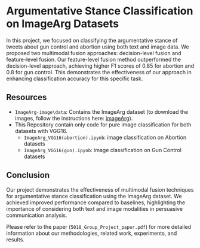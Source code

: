# Argumentative Stance Classification on ImageArg Datasets

In this project, we focused on classifying the argumentative stance of tweets about gun control and abortion using both text and image data. We proposed two multimodal fusion approaches: decision-level fusion and feature-level fusion. Our feature-level fusion method outperformed the decision-level approach, achieving higher F1 scores of 0.85 for abortion and 0.8 for gun control. This demonstrates the effectiveness of our approach in enhancing classification accuracy for this specific task.


## Resources
- `ImageArg-image\data`: Contains the ImageArg dataset (to download the images, follow the instructions here: [imageArg](https://imagearg.github.io)).
- This Repository contain only code for pure image classification for both datasets with VGG16.
  - `ImageArg_VGG16(abortion).ipynb`: image classification on Abortion datasets
  - `ImageArg_VGG16(gun).ipynb`: image classification on Gun Control datasets


## Conclusion
Our project demonstrates the effectiveness of multimodal fusion techniques for argumentative stance classification using the ImageArg dataset. We achieved improved performance compared to baselines, highlighting the importance of considering both text and image modalities in persuasive communication analysis.

Please refer to the paper (`5018_Group_Project_paper.pdf`) for more detailed information about our methodologies, related work, experiments, and results.
